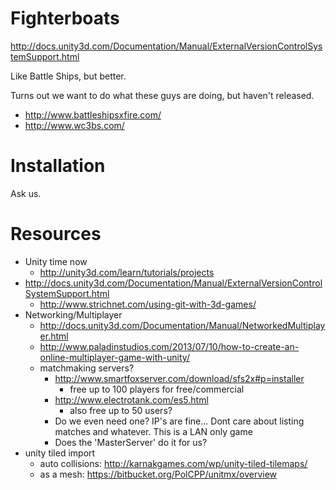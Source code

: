Fighterboats
============
http://docs.unity3d.com/Documentation/Manual/ExternalVersionControlSystemSupport.html

Like Battle Ships, but better.

Turns out we want to do what these guys are doing, but haven't released.
* http://www.battleshipsxfire.com/
* http://www.wc3bs.com/


Installation
============
Ask us.

Resources
=========
* Unity time now
    * http://unity3d.com/learn/tutorials/projects
* http://docs.unity3d.com/Documentation/Manual/ExternalVersionControlSystemSupport.html
    * http://www.strichnet.com/using-git-with-3d-games/
* Networking/Multiplayer
    * http://docs.unity3d.com/Documentation/Manual/NetworkedMultiplayer.html
    * http://www.paladinstudios.com/2013/07/10/how-to-create-an-online-multiplayer-game-with-unity/
    * matchmaking servers?
        * http://www.smartfoxserver.com/download/sfs2x#p=installer
            * free up to 100 players for free/commercial
        * http://www.electrotank.com/es5.html
            * also free up to 50 users?
        * Do we even need one? IP's are fine... Dont care about listing matches and whatever. This is a LAN only game
        * Does the 'MasterServer' do it for us?
* unity tiled import
    * auto collisions: http://karnakgames.com/wp/unity-tiled-tilemaps/
    * as a mesh: https://bitbucket.org/PolCPP/unitmx/overview